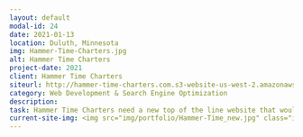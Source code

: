 ```yaml
---
layout: default
modal-id: 24
date: 2021-01-13
location: Duluth, Minnesota
img: Hammer-Time-Charters.jpg
alt: Hammer Time Charters
project-date: 2021
client: Hammer Time Charters
siteurl: http://hammer-time-charters.com.s3-website-us-west-2.amazonaws.com/
category: Web Development & Search Engine Optimization
description: 
task: Hammer Time Charters need a new top of the line website that would show up in search results. The site was built with a fully-responsive one-page design that offered an intuitive user-experience on any device.
current-site-img: <img src="img/portfolio/Hammer-Time_new.jpg" class="img-responsive" alt="Web Design and SEO in Duluth">
---
```


